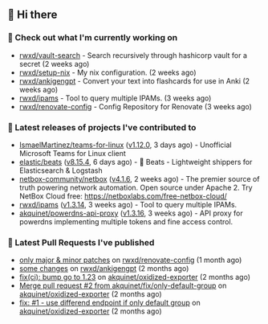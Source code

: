 ## 👋 Hi there

### 👷 Check out what I'm currently working on


- [rwxd/vault-search](https://github.com/rwxd/vault-search) - Search recursively through hashicorp vault for a secret  (2 weeks ago)
- [rwxd/setup-nix](https://github.com/rwxd/setup-nix) - My nix configuration. (2 weeks ago)
- [rwxd/ankigengpt](https://github.com/rwxd/ankigengpt) - Convert your text into flashcards for use in Anki (2 weeks ago)
- [rwxd/ipams](https://github.com/rwxd/ipams) - Tool to query multiple IPAMs. (3 weeks ago)
- [rwxd/renovate-config](https://github.com/rwxd/renovate-config) - Config Repository for Renovate (3 weeks ago)

### 🔭 Latest releases of projects I've contributed to


- [IsmaelMartinez/teams-for-linux](https://github.com/IsmaelMartinez/teams-for-linux) ([v1.12.0](https://github.com/IsmaelMartinez/teams-for-linux/releases/tag/v1.12.0), 3 days ago) - Unofficial Microsoft Teams for Linux client
- [elastic/beats](https://github.com/elastic/beats) ([v8.15.4](https://github.com/elastic/beats/releases/tag/v8.15.4), 6 days ago) - :tropical_fish: Beats - Lightweight shippers for Elasticsearch &amp; Logstash 
- [netbox-community/netbox](https://github.com/netbox-community/netbox) ([v4.1.6](https://github.com/netbox-community/netbox/releases/tag/v4.1.6), 2 weeks ago) - The premier source of truth powering network automation. Open source under Apache 2. Try NetBox Cloud free: https://netboxlabs.com/free-netbox-cloud/
- [rwxd/ipams](https://github.com/rwxd/ipams) ([v1.3.14](https://github.com/rwxd/ipams/releases/tag/v1.3.14), 3 weeks ago) - Tool to query multiple IPAMs.
- [akquinet/powerdns-api-proxy](https://github.com/akquinet/powerdns-api-proxy) ([v1.3.16](https://github.com/akquinet/powerdns-api-proxy/releases/tag/v1.3.16), 3 weeks ago) - API proxy for powerdns implementing multiple tokens and fine access control.

### 🔨 Latest Pull Requests I've published


- [only major &amp; minor patches](https://github.com/rwxd/renovate-config/pull/2) on [rwxd/renovate-config](https://github.com/rwxd/renovate-config) (1 month ago)
- [some changes](https://github.com/rwxd/ankigengpt/pull/84) on [rwxd/ankigengpt](https://github.com/rwxd/ankigengpt) (2 months ago)
- [fix(ci): bump go to 1.23](https://github.com/akquinet/oxidized-exporter/pull/4) on [akquinet/oxidized-exporter](https://github.com/akquinet/oxidized-exporter) (2 months ago)
- [Merge pull request #2 from akquinet/fix/only-default-group](https://github.com/akquinet/oxidized-exporter/pull/3) on [akquinet/oxidized-exporter](https://github.com/akquinet/oxidized-exporter) (2 months ago)
- [fix: #1 - use differend endpoint if only default group](https://github.com/akquinet/oxidized-exporter/pull/2) on [akquinet/oxidized-exporter](https://github.com/akquinet/oxidized-exporter) (2 months ago)
